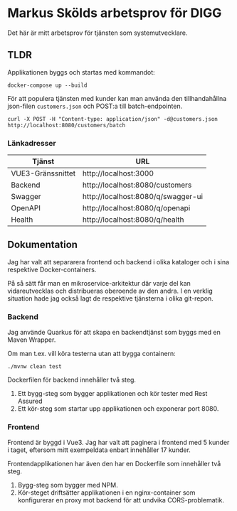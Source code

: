# Markus Skölds arbetsprov för DIGG

Det här är mitt arbetsprov för tjänsten som systemutvecklare.

## TLDR

Applikationen byggs och startas med kommandot:

```
docker-compose up --build
```

För att populera tjänsten med kunder kan man använda den tillhandahållna json-filen `customers.json` och POST:a till batch-endpointen.

```
curl -X POST -H "Content-type: application/json" -d@customers.json http://localhost:8080/customers/batch
```

### Länkadresser

| Tjänst            | URL                                |
|-------------------|------------------------------------|
| VUE3-Gränssnittet | http://localhost:3000              |
| Backend           | http://localhost:8080/customers    |
| Swagger           | http://localhost:8080/q/swagger-ui |
| OpenAPI           | http://localhost:8080/q/openapi    |
| Health            | http://localhost:8080/q/health     |


## Dokumentation

Jag har valt att separarera frontend och backend i olika kataloger och i sina respektive Docker-containers.

På så sätt får man en mikroservice-arkitektur där varje del kan vidareutvecklas och distribueras oberoende av den andra.
I en verklig situation hade jag också lagt de respektive tjänsterna i olika git-repon.

### Backend

Jag använde Quarkus för att skapa en backendtjänst som byggs med en Maven Wrapper.

Om man t.ex. vill köra testerna utan att bygga containern:
```
./mvnw clean test
```

Dockerfilen för backend innehåller två steg.

1. Ett bygg-steg som bygger applikationen och kör tester med Rest Assured
2. Ett kör-steg som startar upp applikationen och exponerar port 8080.

### Frontend

Frontend är byggd i Vue3. Jag har valt att paginera i frontend med 5 kunder i taget, eftersom mitt exempeldata enbart innehåller 17 kunder.  

Frontendapplikationen har även den har en Dockerfile som innehåller två steg.

1. Bygg-steg som bygger med NPM.
2. Kör-steget driftsätter applikationen i en nginx-container som konfigurerar en proxy mot backend för att undvika CORS-problematik.
